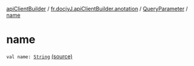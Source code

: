 [apiClientBuilder](../../index.md) / [fr.docjyJ.apiClientBuilder.anotation](../index.md) / [QueryParameter](index.md) / [name](./name.md)

# name

`val name: `[`String`](https://kotlinlang.org/api/latest/jvm/stdlib/kotlin/-string/index.html) [(source)](https://github.com/docjyj/apiClientBuilder/tree/master/src/main/kotlin/fr/docjyJ/apiClientBuilder/anotation/QueryParameter.kt#L5)